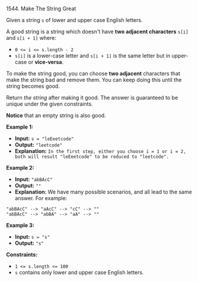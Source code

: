 1544\. Make The String Great


Given a string `s` of lower and upper case English letters.

A good string is a string which doesn't have **two adjacent characters** `s[i]` and `s[i + 1]` where:

- `0 <= i <= s.length - 2`
- `s[i]` is a lower-case letter and `s[i + 1]` is the same letter but in upper-case or **vice-versa**.

To make the string good, you can choose **two adjacent** characters that make the string bad and remove them. You can keep doing this until the string becomes good.

Return _the string_ after making it good. The answer is guaranteed to be unique under the given constraints.

**Notice** that an empty string is also good.

**Example 1:**

- **Input:** `s = "leEeetcode"`
- **Output:** `"leetcode"`
- **Explanation:** `In the first step, either you choose i = 1 or i = 2, both will result "leEeetcode" to be reduced to "leetcode".` 

**Example 2:**

- **Input:** `"abBAcC"`
- **Output:** `""`
- **Explanation**: We have many possible scenarios, and all lead to the same answer. For example:
```
"abBAcC" --> "aAcC" --> "cC" --> ""
"abBAcC" --> "abBA" --> "aA" --> ""
```


**Example 3:**

- **Input:** `s = "s"`
- **Output:** `"s"`

**Constraints:**

*   <code>1 <= s.length <= 100</code>
*   `s` contains only lower and upper case English letters.